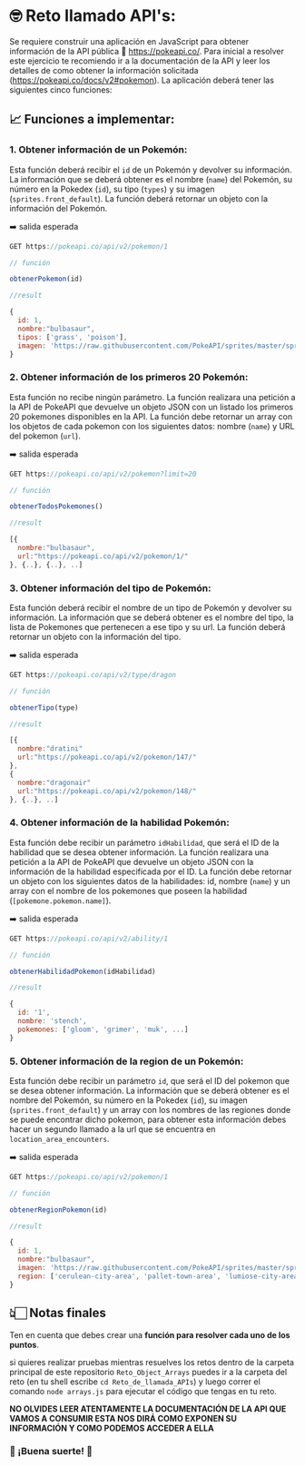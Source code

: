 # 🤓 Reto llamado API's:

Se requiere construir una aplicación en JavaScript para obtener información de la API pública 🐻 https://pokeapi.co/. Para inicial a resolver este ejercicio te recomiendo ir a la documentación de la API y leer los detalles de como obtener la información solicitada (https://pokeapi.co/docs/v2#pokemon). La aplicación deberá tener las siguientes cinco funciones:

## 📈 Funciones a implementar:

### 1. Obtener información de un Pokemón:

Esta función deberá recibir el `id` de un Pokemón y devolver su información. La información que se deberá obtener es el nombre (`name`) del Pokemón, su número en la Pokedex (`id`), su tipo (`types`) y su imagen (`sprites.front_default`). La función deberá retornar un objeto con la información del Pokemón.

➡️ salida esperada

```js
GET https://pokeapi.co/api/v2/pokemon/1

// función

obtenerPokemon(id)

//result

{
  id: 1,
  nombre:"bulbasaur",
  tipos: ['grass', 'poison'],
  imagen: 'https://raw.githubusercontent.com/PokeAPI/sprites/master/sprites/pokemon/1.png'
}

```

### 2. Obtener información de los primeros 20 Pokemón:

Esta función no recibe ningún parámetro. La función realizara una petición a la API de PokeAPI que devuelve un objeto JSON con un listado los primeros 20 pokemones disponibles en la API. La función debe retornar un array con los objetos de cada pokemon con los siguientes datos: nombre (`name`) y URL del pokemon (`url`).

➡️ salida esperada

```js
GET https://pokeapi.co/api/v2/pokemon?limit=20

// función

obtenerTodosPokemones()

//result

[{
  nombre:"bulbasaur",
  url:"https://pokeapi.co/api/v2/pokemon/1/"
}, {..}, {..}, ..]

```

### 3. Obtener información del tipo de Pokemón:

Esta función deberá recibir el nombre de un tipo de Pokemón y devolver su información. La información que se deberá obtener es el nombre del tipo, la lista de Pokemones que pertenecen a ese tipo y su url. La función deberá retornar un objeto con la información del tipo.

➡️ salida esperada

```js
GET https://pokeapi.co/api/v2/type/dragon

// función

obtenerTipo(type)

//result

[{
  nombre:"dratini"
  url:"https://pokeapi.co/api/v2/pokemon/147/"
},
{
  nombre:"dragonair"
  url:"https://pokeapi.co/api/v2/pokemon/148/"
}, {..}, ..]

```

### 4. Obtener información de la habilidad Pokemón:

Esta función debe recibir un parámetro `idHabilidad`, que será el ID de la habilidad que se desea obtener información. La función realizara una petición a la API de PokeAPI que devuelve un objeto JSON con la información de la habilidad especificada por el ID. La función debe retornar un objeto con los siguientes datos de la habilidades: id, nombre (`name`) y un array con el nombre de los pokemones que poseen la habilidad (`[pokemone.pokemon.name]`).

➡️ salida esperada

```js
GET https://pokeapi.co/api/v2/ability/1

// función

obtenerHabilidadPokemon(idHabilidad)

//result

{
  id: '1',
  nombre: 'stench',
  pokemones: ['gloom', 'grimer', 'muk', ...]
}

```

### 5. Obtener información de la region de un Pokemón:

Esta función debe recibir un parámetro `id`, que será el ID del pokemon que se desea obtener información. La información que se deberá obtener es el nombre del Pokemón, su número en la Pokedex (`id`), su imagen (`sprites.front_default`) y un array con los nombres de las regiones donde se puede encontrar dicho pokemon, para obtener esta información debes hacer un segundo llamado a la url que se encuentra en `location_area_encounters`.

➡️ salida esperada

```js
GET https://pokeapi.co/api/v2/pokemon/1

// función

obtenerRegionPokemon(id)

//result

{
  id: 1,
  nombre:"bulbasaur",
  imagen: 'https://raw.githubusercontent.com/PokeAPI/sprites/master/sprites/pokemon/1.png',
  region: ['cerulean-city-area', 'pallet-town-area', 'lumiose-city-area']
}

```

## 👆🏻 Notas finales

Ten en cuenta que debes crear una **función para resolver cada uno de los puntos**.

si quieres realizar pruebas mientras resuelves los retos dentro de la carpeta principal de este repositorio `Reto_Object_Arrays` puedes ir a la carpeta del reto (en tu shell escribe `cd Reto_de_llamada_APIs`) y luego correr el comando `node arrays.js` para ejecutar el código que tengas en tu reto.

**NO OLVIDES LEER ATENTAMENTE LA DOCUMENTACIÓN DE LA API QUE VAMOS A CONSUMIR ESTA NOS DIRÁ COMO EXPONEN SU INFORMACIÓN Y COMO PODEMOS ACCEDER A ELLA**

### 🥳 ¡Buena suerte! 🥳
